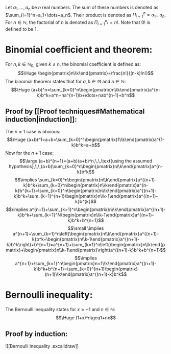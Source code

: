 
Let $a_1,\dots,a_n$ be $n$ real numbers. The sum of these numbers is denoted as $\sum_{i=1}^n=a_1+\dots+a_n$. Their product is denoted as $\Pi_{i=1}^n=a_1\dots a_n$. For $n\in\mathbb{N}$, the factorial of $n$ is denoted as $\Pi_{i=1}^ni=n!$. Note that $0!$ is defined to be 1.

# Binomial coefficient and theorem:

For $n,k\in\mathbb{N}_0$, given $k\leq n$, the binomial coefficient is defined as:
$$\Huge \begin{pmatrix}n\\k\end{pmatrix}=\frac{n!}{(n-k)!n!}$$
The binomial theorem states that for $a,b\in\Re$ and $n\in\mathbb{N}$:
$$\Huge (a+b)^n=\sum_{k=0}^n\begin{pmatrix}n\\k\end{pmatrix}a^{n-k}b^k=a^n+na^{n-1}b+\dots+nab^{n-1}+b^n$$
## Proof by [[Proof techniques#Mathematical induction|induction]]:

The $n=1$ case is obvious:$$\Huge (a+b)^1=a+b=\sum_{k=0}^1\begin{pmatrix}1\\k\end{pmatrix}a^{1-k}b^k=a+b$$
Now for the $n+1$ case:
$$\large (a+b)^{n+1}=(a+b)(a+b)^n,\,\,\text{using the assumed hypothesis},\,\,(a+b)\sum_{k=0}^n\begin{pmatrix}n\\k\end{pmatrix}a^{n-k}b^k$$$$\implies \sum_{k=0}^n\begin{pmatrix}n\\k\end{pmatrix}a^{(n+1)-k}b^k+\sum_{k=0}^n\begin{pmatrix}n\\k\end{pmatrix}a^{n-k}b^{k+1}=\sum_{k=0}^n\begin{pmatrix}n\\k\end{pmatrix}a^{(n+1)-k}b^k+\sum_{k=1}^{n+1}\begin{pmatrix}n\\k-1\end{pmatrix}a^{(n+1)-k}b^{k}$$
$$\implies a^{n+1}+\sum_{k=1}^n\begin{pmatrix}n\\k\end{pmatrix}a^{(n+1)-k}b^k+\sum_{k=1}^N\begin{pmatrix}n\\k-1\end{pmatrix}a^{(n+1)-k}b^k+b^{n+1}$$
$$\small \implies a^{n+1}+\sum_{k=1}^n\left(\begin{pmatrix}n\\k\end{pmatrix}a^{(n+1)-k}b^k+\begin{pmatrix}n\\k-1\end{pmatrix}a^{(n+1)-k}b^k\right)+b^{n+1}=a^{n+1}+\sum_{k=1}^n\left(\begin{pmatrix}n\\k\end{pmatrix}+\begin{pmatrix}n\\k-1\end{pmatrix}\right)a^{(n+1)-k}b^k+b^{n+1}$$
$$\implies a^{n+1}+\sum_{k=1}^n\begin{pmatrix}n+1\\k\end{pmatrix}a^{(n+1)-k}b^k+b^{n+1}=\sum_{k=0}^{n+1}\begin{pmatrix}(n+1)\\k\end{pmatrix}a^{(n+1)-k}b^k$$

# Bernoulli inequality:

The Bernoulli inequality states for $x\geq -1$ and $n\in\mathbb{N}$:$$\Huge (1+x)^n\geq1+nx$$
## Proof by induction:
![[Bernoulli inequality .excalidraw]]